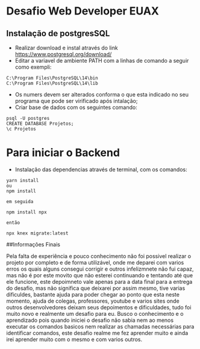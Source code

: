 # Desafio Web Developer EUAX
## Instalação de postgresSQL

- Realizar download e instal   através do link https://www.postgresql.org/download/
- Editar a variavel de ambiente PATH com a linhas de comando a seguir como exempli:

```
C:\Program Files\PostgreSQL\14\bin
C:\Program Files\PostgreSQL\14\lib
```

- Os numers devem ser alterados conforma o que esta indicado no seu programa que pode ser virificado após intalação;
- Criar base de dados com os seguintes comando:

```
psql -U postgres
CREATE DATABASE Projetos;
\c Projetos
```

# Para iniciar o Backend

- Instalação das dependencias através de terminal, com os comandos:

```
yarn install
ou
npm install

em seguida

npm install npx

então

npx knex migrate:latest
```

##Informações Finais

Pela falta de experiência e pouco conhecimento não foi possivel realizar o projeto por completo e de forma utilizável, onde me deparei com varios erros os quais alguns consegui corrigir e outros infelizmnete não fui capaz, mas não é por este movito que não esterei continuando e tentando até que ele funcione, este depoimneto vale apenas para a data final para a entrega do desafio, mas não significa que deixarei por assim mesmo, tive varias dificuldes, bastante ajuda para poder chegar ao ponto que esta neste momento, ajuda de colegas, professores, youtube e varios sites onde outros desenvolvedores deixam seus depoimentos e dificuldades, tudo foi muito novo e realmente um desafio para eu. Busco o conhecimento e o aprendizado pois quando iniciei o desafio não sabia nem ao menos executar os comandos basicos nem realizar as chamadas necessárias para identificar comandos, este desafio realme me fez aprender muito e ainda irei aprender muito com o mesmo e com varios outros.
